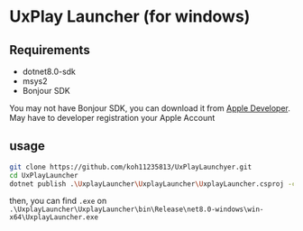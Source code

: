# UxPlay Launcher (for windows)

## Requirements
- dotnet8.0-sdk
- msys2
- Bonjour SDK

You may not have Bonjour SDK, you can download it from [Apple Developer](https://developer.apple.com/download/all/?q=bonjour%20sdk).
May have to developer registration your Apple Account

## usage 
```sh
git clone https://github.com/koh11235813/UxPlayLaunchyer.git
cd UxPlayLauncher
dotnet publish .\UxplayLauncher\UxplayLauncher\UxplayLauncher.csproj -c Release
```
then, you can find `.exe` on `.\UxplayLauncher\UxplayLauncher\bin\Release\net8.0-windows\win-x64\UxplayLauncher.exe`
